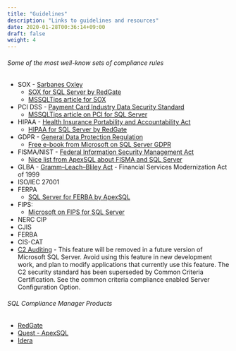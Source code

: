 ```yaml
---
title: "Guidelines"
description: "Links to guidelines and resources"
date: 2020-01-28T00:36:14+09:00
draft: false
weight: 4
---
```


###### Some of the most well-know sets of compliance rules

* SOX - [Sarbanes Oxley](https://www.sarbanes-oxley-101.com/)
  * [SOX for SQL Server by RedGate](https://www.red-gate.com/simple-talk/devops/data-privacy-and-protection/introduction-to-hipaa-and-sox/)
  * [MSSQLTips article for SOX](https://www.mssqltips.com/sqlservertip/1300/sox-for-sql-server-dbas/)
* PCI DSS - [Payment Card Industry Data Security Standard](https://www.pcisecuritystandards.org/)
  * [MSSQLTips article on PCI for SQL Server](https://www.mssqltips.com/sqlservertip/3216/what-does-pci-dss-mean-for-your-sql-server-environment/)
* HIPAA - [Health Insurance Portability and Accountability Act](https://www.cdc.gov/phlp/publications/topic/hipaa.html)
  * [HIPAA for SQL Server by RedGate](https://www.red-gate.com/simple-talk/devops/data-privacy-and-protection/introduction-to-hipaa-and-sox/)
* GDPR - [General Data Protection Regulation](https://gdpr.eu/checklist/)
  * [Free e-book from Microsoft on SQL Server GDPR](https://pulse.microsoft.com/en/work-productivity-en/na/fa3-4-steps-to-gdpr-compliance-with-microsoft-sql-server/)
* FISMA/NIST - [Federal Information Security Management Act](https://ncp.nist.gov/checklist/838)
  * [Nice list from ApexSQL about FISMA and SQL Server](https://knowledgebase.apexsql.com/fisma-nist800-53-rev-4-compliance-checklist-for-apexsql-audit/)
* GLBA - [Gramm–Leach–Bliley Act](https://www.ftc.gov/business-guidance/privacy-security/gramm-leach-bliley-act) - Financial Services Modernization Act of 1999
* ISO/IEC 27001
* FERPA
  * [SQL Server for FERBA by ApexSQL](https://solutioncenter.apexsql.com/sql-server-auditing-and-compliance-for-ferpa/)
* FIPS: 
  * [Microsoft on FIPS for SQL Server](https://docs.microsoft.com/en-US/troubleshoot/sql/security/sql-2016-fips-140-2-compliant-mode)
* NERC CIP
* CJIS
* FERBA
* CIS-CAT
* [C2 Auditing](https://docs.microsoft.com/en-us/sql/database-engine/configure-windows/c2-audit-mode-server-configuration-option?redirectedfrom=MSDN&view=sql-server-ver15) - This feature will be removed in a future version of Microsoft SQL Server. Avoid using this feature in new development work, and plan to modify applications that currently use this feature. The C2 security standard has been superseded by Common Criteria Certification. See the common criteria compliance enabled Server Configuration Option.

###### SQL Compliance Manager Products

* [RedGate](https://www.red-gate.com/) 
* [Quest - ApexSQL](https://apexsql.com/)
* [Idera](https://www.idera.com/)